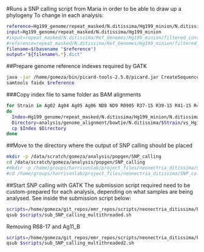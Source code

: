 #Runs a SNP calling script from Maria in order to be able to draw up a phylogeny
To change in each analysis:

```bash
reference=Hg199_genome/repeat_masked/N.ditissima/Hg199_minion/N.ditissima_contigs_unmasked.fa
input=Hg199_genome/repeat_masked/N.ditissima/Hg199_minion
#input=repeat_masked/N.ditissima/Ref_Genomes/Hg199_minion/filtered_contigs
#reference=repeat_masked/N.ditissima/Ref_Genomes/Hg199_minion/filtered_contigs/N.ditissima_contigs_unmasked.fa
filename=$(basename "$reference")
output="${filename%.*}.dict"
```

##Prepare genome reference indexes required by GATK

```bash
java -jar /home/gomeza/bin/picard-tools-2.5.0/picard.jar CreateSequenceDictionary R=$reference O=$input/$output
samtools faidx $reference
```

###Copy index file to same folder as BAM alignments

```bash
for Strain in Ag02 Ag04 Ag05 Ag06 ND8 ND9 R0905 R37-15 R39-15 R41-15 R42-15 R45-15 R68-17 Ag08 P112 BGV344 OPC304 Ag09_A Ag11_A Ag11_B Ag11_C Hg199 R6-17-2 R6-17-3
do
  Index=Hg199_genome/repeat_masked/N.ditissima/Hg199_minion/N.ditissima_contigs_unmasked.fa.fai
  Directory=analysis/genome_alignment/bowtie/N.ditissima/$Strain/vs_Hg199_minion
  cp $Index $Directory
done
```

##Move to the directory where the output of SNP calling should be placed

```bash
mkdir -p /data/scratch/gomeza/analysis/popgen/SNP_calling
cd /data/scratch/gomeza/analysis/popgen/SNP_calling
#mkdir -p /home/groups/harrisonlab/project_files/neonectria_ditissima/SNP_calling
#cd /home/groups/harrisonlab/project_files/neonectria_ditissima/SNP_calling
```

##Start SNP calling with GATK
The submission script required need to be custom-prepared for each analysis, depending on what samples are being analysed.
See inside the submission script below:

```bash
scripts=/home/gomeza/git_repos/emr_repos/scripts/neonectria_ditissima/Popgen_analysis/snp
qsub $scripts/sub_SNP_calling_multithreaded.sh
```
Removing R68-17 and Ag11_B
```bash
scripts=/home/gomeza/git_repos/emr_repos/scripts/neonectria_ditissima/Popgen_analysis/snp
qsub $scripts/sub_SNP_calling_multithreaded2.sh
```
